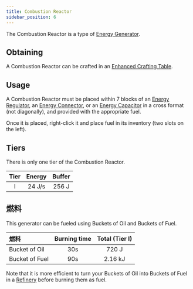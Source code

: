 ```yaml
---
title: Combustion Reactor
sidebar_position: 6
---
```


The Combustion Reactor is a type of [Energy Generator](Electric-Machines#energy-generation).

## Obtaining

A Combustion Reactor can be crafted in an [Enhanced Crafting Table](Enhanced-Crafting-Table).

## Usage

A Combustion Reactor must be placed within 7 blocks of an [Energy Regulator](Energy-Regulator), an [Energy Connector](Energy-Connector), or an [Energy Capacitor](Energy-Capacitors) in a cross format (not diagonally), and provided with the appropriate fuel.

Once it is placed, right-click it and place fuel in its inventory (two slots on the left).

## Tiers

There is only one tier of the Combustion Reactor.

| Tier | Energy | Buffer |
|:----:|:------:|:------:|
|  I   | 24 J/s | 256 J  |

## 燃料

This generator can be fueled using Buckets of Oil and Buckets of Fuel.

| 燃料             | Burning time | Total (Tier I) |
|:-------------- |:------------:|:--------------:|
| Bucket of Oil  |     30s      |     720 J      |
| Bucket of Fuel |     90s      |    2.16 kJ     |

Note that it is more efficient to turn your Buckets of Oil into Buckets of Fuel in a [Refinery](Refinery) before burning them as fuel.
